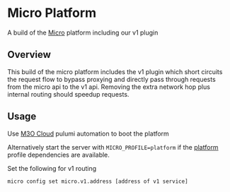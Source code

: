 # Micro Platform

A build of the [Micro](https://github.com/micro/micro) platform including our v1 plugin

## Overview

This build of the micro platform includes the v1 plugin which short circuits the request flow to 
bypass proxying and directly pass through requests from the micro api to the v1 api. Removing 
the extra network hop plus internal routing should speedup requests.

## Usage

Use [M3O Cloud](https://github.com/m3o/cloud) pulumi automation to boot the platform

Alternatively start the server with `MICRO_PROFILE=platform` if the [platform](https://github.com/micro/micro/blob/master/profile/platform/platform.go) 
profile dependencies are available. 

Set the following for v1 routing

```
micro config set micro.v1.address [address of v1 service]
```

